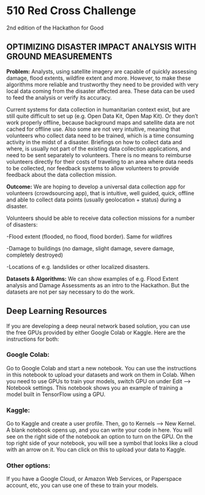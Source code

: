 # 510 Red Cross Challenge
2nd edition of the Hackathon for Good


## OPTIMIZING DISASTER IMPACT ANALYSIS WITH GROUND MEASUREMENTS     
**Problem:** Analysts, using satellite imagery are capable of quickly assessing damage, flood extents, wildfire extent and more. However, to make these algorithms more reliable and trustworthy they need to be provided with very local data coming from the disaster affected area. These data can be used to feed the analysis or verify its accuracy. 

Current systems for data collection in humanitarian context exist, but are still quite difficult to set up (e.g. Open Data Kit, Open Map Kit). Or they don’t work properly offline, because background maps and satellite data are not cached for offline use. Also some are not very intuitive, meaning that volunteers who collect data need to be trained, which is a time consuming activity in the midst of a disaster. Briefings on how to collect data and where, is usually not part of the existing data collection applications, and need to be sent separately to volunteers. There is no means to reimburse volunteers directly for their costs of traveling to an area where data needs to be collected, nor feedback systems to allow volunteers to provide feedback about the data collection mission.

**Outcome:** We are hoping to develop a universal data collection app for volunteers (crowdsourcing app), that is intuitive, well guided, quick, offline and able to collect data points (usually geolocation + status) during a disaster. 

 Volunteers should be able to receive data collection missions for a number of disasters:

-Flood extent (flooded, no flood, flood border). Same for wildfires

-Damage to buildings (no damage, slight damage, severe damage, completely destroyed)

-Locations of e.g. landslides or other localized disasters.

**Datasets & Algorithms:** We can show examples of e.g. Flood Extent analysis and Damage Assessments as an intro to the Hackathon. But the datasets are not per say necessary to do the work.

## Deep Learning Resources
If you are developing a deep neural network based solution, you can use the free GPUs provided by either Google Colab or Kaggle. Here are the instructions for both:

### Google Colab:
Go to Google Colab and start a new notebook. You can use the instructions in this notebook to upload your datasets and work on them in Colab. When you need to use GPUs to train your models, switch GPU on under Edit --> Notebook settings. This notebook shows you an example of training a model built in TensorFlow using a GPU.

### Kaggle:
Go to Kaggle and create a user profile. Then, go to Kernels --> New Kernel. A blank notebook opens up, and you can write your code in here. You will see on the right side of the notebook an option to turn on the GPU. On the top right side of your notebook, you will see a symbol that looks like a cloud with an arrow on it. You can click on this to upload your data to Kaggle.

### Other options:
If you have a Google Cloud, or Amazon Web Services, or Paperspace account, etc, you can use one of these to train your models.
